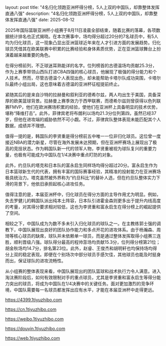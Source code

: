 layout: post title: "4名归化领跑亚洲杯得分榜，5人上双的中国队，却靠整体发挥直通八强" description: "4名归化领跑亚洲杯得分榜，5人上双的中国队，却靠整体发挥直通八强" date: 2025-08-12

2025年国际篮联亚洲杯小组赛于8月11日凌晨全部结束，随着比赛的落幕，各项数据统计排名也正式揭晓。在本次赛事中，场均得分超过20分的7名球员中，有5人均为归化球员，这一现象凸显出亚洲篮球近年来在人才引进方面的发展趋势。归化球员凭借其在欧美联赛中积累的比赛经验和身体素质优势，正在亚洲篮球舞台上扮演着越来越重要的角色。

在得分榜前列，不乏球迷耳熟能详的名字。位列榜首的古德温场均贡献25.3分，作为上赛季带领山西队打进CBA四强的核心球员，他展现了极强的得分能力和个人技术。然而，尽管古德温个人表现出色，却未能帮助卡塔尔队成功突围，卡塔尔队最终小组出局，这也意味着古德温的亚洲杯征程提前终止。

紧随其后的是来自沙特的拉赫曼和叙利亚的德希尔兹，两人均出生于美国，具备深厚的欧美篮球背景。拉赫曼上赛季效力于西甲联赛，而德希尔兹则曾获得以色列联赛FMVP，他们在欧洲赛场积累的经验，使他们在亚洲杯上具备明显的技术优势，堪称“降维打击”。此外，菲律宾老将布朗利以场均21.3分位列第四，虽然已经37岁，但他在进攻端的威胁依然不可小觑。不过，菲律宾队整体表现未能匹配其个人数据，成绩并不理想。

值得一提的是，韩国队的李贤重是得分榜前五中唯一一位非归化球员。这位曾一度接近NBA的潜力新星，尽管在海外发展未达预期，但在亚洲杯赛场上展现出了极高的竞技状态。作为韩国队新一代的领军人物，李贤重被视为球队复兴的重要力量，也极有可能成为中国队在1/4决赛中重点盯防的对象。

此外，约旦队的塔克和日本队的富永启生同样场均得分超过20分。富永启生作为日本篮球新生代的代表，拥有丰富的国际赛事经验，其精准的投射能力在亚洲赛场极具统治力。塔克虽然被外界称为“约旦科比”的替补人选，但在约旦队整体实力下滑的背景下，他依旧承担起核心进攻任务。

值得注意的是，本届亚洲杯中，归化球员在得分方面的主导作用尤为明显。例如，失去罗健儿的韩国队派出纯本土阵容，日本队引进霍金森则更多出于提升内线高度的考量，对其得分要求相对较低，这也为李贤重和富永启生在得分榜上的崛起提供了空间。

相较之下，中国队成为为数不多未引入归化球员的球队之一。在主教练郭士强的调教下，中国队展现出良好的团队协作能力和多点开花的进攻体系。由于杨瀚森、周琦等核心球员的缺席，球队并未依赖单一球员，而是通过整体发挥取得小组赛三连胜，顺利晋级八强。球队得分最高的程帅澎场均贡献15.3分，位列得分榜第21位；胡金秋场均14.7分，排名第23位。此外，赵睿、王俊杰和胡明轩也均保持场均得分上双的稳定表现。即便在个别场次中部分球员手感欠佳，其他球员也能及时挺身而出，保证球队的进攻流畅性。

从小组赛的整体表现来看，中国队展现出的团队篮球和战术执行力令人满意。进入淘汰赛阶段后，如何有效限制对手的重点球员，尤其是李贤重和富永启生等得分能力突出的球员，将成为中国队在1/4决赛中的关键任务。面对更加激烈的竞争环境，中国队需要每一名球员都发挥出应有水平，才能在本届亚洲杯中走得更远。

https://4399.1tiyuzhibo.com

https://cn.1tiyuzhibo.com

https://weibo.1tiyuzhibo.com

https://douyin.1tiyuzhibo.com

https://web.1tiyuzhibo.com